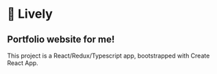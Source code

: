 # 👋 Lively

## Portfolio website for me!
This project is a React/Redux/Typescript app, bootstrapped with Create React App.
